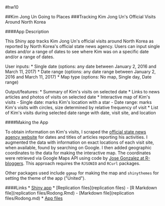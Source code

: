 #hw10

##Kim Jong Un Going to Places
###Tracking Kim Jong Un's Official Visits Around North Korea

####App Description

This Shiny app tracks Kim Jong Un's official visits around North Korea as reported by North Korea's official state news agency. Users can input single dates and/or a range of dates to see where Kim was on a specific date and/or a range of dates. 

User inputs:
	* Single date (options: any date between January 2, 2016 and March 11, 2017)
	* Date range (options: any date range between January 2, 2016 and March 11, 2017)
	* Map type (options: No map, Single day, Date range)
	
Output/features:
	* Summary of Kim's visits on selected date
	* Links to news articles and photos of visits on selected date
	* Interactive map of Kim's visits
		- Single date: marks Kim's location with a star
		- Date range: marks Kim's visits with circles, size determined by relative frequency of visit
	* List of Kim's visits during selected date range with date, visit site, and location

####Making the App

To obtain information on Kim's visits, I scraped the [official state news agency website](http://rodong.rep.kp/en/) for dates and titles of articles reporting his activities. I augmented the data with information on exact locations of each visit site, when available, found by searching on Google. I then added geographic coordinates to the data for making the interactive map. The coordinates were retrieved via Google Maps API using code by [Jose Gonzalez at R-bloggers](https://www.r-bloggers.com/using-google-maps-api-and-r/). This approach requires the `RJSONIO` and `RCurl` packages. 

Other packages used include `ggmap` for making the map and `shinythemes` for setting the theme of the app ("United").

####Links
	* [Shiny app](https://kimswchi.shinyapps.io/kju_visits/)
	* [Replication files](replication files)
		- [R Markdown file](replication files/Rodong.Rmd)
		- [Markdown file](replication files/Rodong.md)
	* [App files](kju_visits) 
